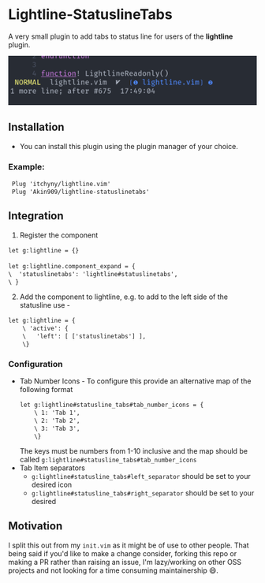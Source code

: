 # Lightline-StatuslineTabs

A very small plugin to add tabs to status line for users of the **lightline**
plugin.

![screenshot of plugin](/screenshot.png?raw=true "screenshot of plugin")

## Installation

* You can install this plugin using the plugin manager of your choice.
    
### Example:
```vim
 Plug 'itchyny/lightline.vim'
 Plug 'Akin909/lightline-statuslinetabs'
```
## Integration
1. Register the component
```vim
let g:lightline = {}

let g:lightline.component_expand = {
\  'statuslinetabs': 'lightline#statuslinetabs',
\ }
```

2. Add the component to lightline, e.g. to add to the left side of the
statusline use -
```vim
let g:lightline = {
    \ 'active': {
    \   'left': [ ['statuslinetabs'] ],
    \}
```
### Configuration

* Tab Number Icons - To configure this provide an alternative map of the following format
    ```
    let g:lightline#statusline_tabs#tab_number_icons = {
        \ 1: 'Tab 1',
        \ 2: 'Tab 2',
        \ 3: 'Tab 3',
        \}
    ```
    The keys must be numbers from 1-10 inclusive and the map should be called `g:lightline#statusline_tabs#tab_number_icons`
* Tab Item separators
   - `g:lightline#statusline_tabs#left_separator` should be set to your desired
       icon
  - `g:lightline#statusline_tabs#right_separator` should be set to your desired

## Motivation

I split this out from my `init.vim` as it might be of use to other
people. That being said if you'd like to make a change consider, forking this repo or making a PR
rather than raising an issue, I'm lazy/working on other OSS projects and not
looking for a time consuming maintainership :smile:.
